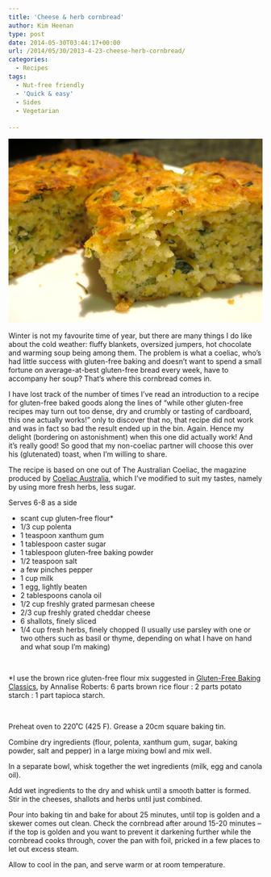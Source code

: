 ```yaml
---
title: 'Cheese & herb cornbread'
author: Kim Heenan
type: post
date: 2014-05-30T03:44:17+00:00
url: /2014/05/30/2013-4-23-cheese-herb-cornbread/
categories:
  - Recipes
tags:
  - Nut-free friendly
  - 'Quick & easy'
  - Sides
  - Vegetarian

---
```


![](cornbread.jpg)

Winter is not my favourite time of year, but there are many things I do like about the cold weather: fluffy blankets, oversized jumpers, hot chocolate and warming soup being among them. The problem is what a coeliac, who’s had little success with gluten-free baking and doesn’t want to spend a small fortune on average-at-best gluten-free bread every week, have to accompany her soup? That’s where this cornbread comes in.

<!--more-->

I have lost track of the number of times I’ve read an introduction to a recipe for gluten-free baked goods along the lines of “while other gluten-free recipes may turn out too dense, dry and crumbly or tasting of cardboard, this one actually works!” only to discover that no, that recipe did not work and was in fact so bad the result ended up in the bin. Again. Hence my delight (bordering on astonishment) when this one did actually work! And it’s really good! So good that my non-coeliac partner will choose this over his (glutenated) toast, when I’m willing to share.

The recipe is based on one out of The Australian Coeliac, the magazine produced by [Coeliac Australia][coeliac-australia], which I’ve modified to suit my tastes, namely by using more fresh herbs, less sugar.

Serves 6-8 as a side

  * scant cup gluten-free flour*
  * 1/3 cup polenta
  * 1 teaspoon xanthum gum
  * 1 tablespoon caster sugar
  * 1 tablespoon gluten-free baking powder
  * 1/2 teaspoon salt
  * a few pinches pepper
  * 1 cup milk
  * 1 egg, lightly beaten
  * 2 tablespoons canola oil
  * 1/2 cup freshly grated parmesan cheese
  * 2/3 cup freshly grated cheddar cheese
  * 6 shallots, finely sliced
  * 1/4 cup fresh herbs, finely chopped (I usually use parsley with one or two others such as basil or thyme, depending on what I have on hand and what soup I’m making)

 

*I use the brown rice gluten-free flour mix suggested in [Gluten-Free Baking Classics][gluten-free-baking-classics], by Annalise Roberts: 6 parts brown rice flour : 2 parts potato starch : 1 part tapioca starch.

 

Preheat oven to 220˚C (425 F). Grease a 20cm square baking tin. 

Combine dry ingredients (flour, polenta, xanthum gum, sugar, baking powder, salt and pepper) in a large mixing bowl and mix well.

In a separate bowl, whisk together the wet ingredients (milk, egg and canola oil).

Add wet ingredients to the dry and whisk until a smooth batter is formed. Stir in the cheeses, shallots and herbs until just combined.

Pour into baking tin and bake for about 25 minutes, until top is golden and a skewer comes out clean. Check the cornbread after around 15-20 minutes – if the top is golden and you want to prevent it darkening further while the cornbread cooks through, cover the pan with foil, pricked in a few places to let out excess steam. 

Allow to cool in the pan, and serve warm or at room temperature.


[gluten-free-baking-classics]: http://www.amazon.com/Gluten-Free-Baking-Classics-Annalise-Roberts/dp/1572840994%3FSubscriptionId%3D0ENGV10E9K9QDNSJ5C82%26tag%3Dfredel09-20%26linkCode%3Dxm2%26camp%3D2025%26creative%3D165953%26creativeASIN%3D1572840994
[coeliac-australia]: http://www.coeliac.org.au/index.html